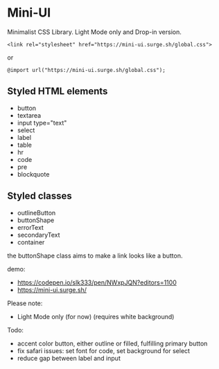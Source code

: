 # Mini-UI

Minimalist CSS Library. Light Mode only and Drop-in version.

```
<link rel="stylesheet" href="https://mini-ui.surge.sh/global.css">
```

or

```
@import url("https://mini-ui.surge.sh/global.css");
```

## Styled HTML elements

-   button
-   textarea
-   input type="text"
-   select
-   label
-   table
-   hr
-   code
-   pre
-   blockquote

## Styled classes

-   outlineButton
-   buttonShape
-   errorText
-   secondaryText
-   container

the buttonShape class aims to make a link looks like a button.

demo:

-   https://codepen.io/slk333/pen/NWxpJQN?editors=1100
-   https://mini-ui.surge.sh/

Please note:

-   Light Mode only (for now) (requires white background)

Todo:

-   accent color button, either outline or filled, fulfilling primary button
-   fix safari issues: set font for code, set background for select
-   reduce gap between label and input
